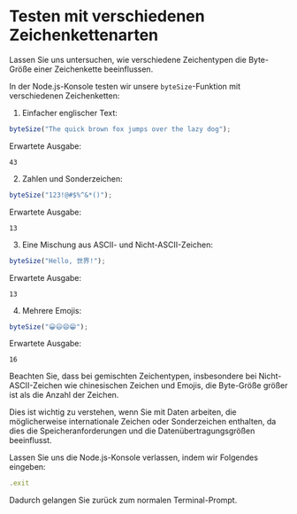 # Testen mit verschiedenen Zeichenkettenarten

Lassen Sie uns untersuchen, wie verschiedene Zeichentypen die Byte-Größe einer Zeichenkette beeinflussen.

In der Node.js-Konsole testen wir unsere `byteSize`-Funktion mit verschiedenen Zeichenketten:

1. Einfacher englischer Text:

```javascript
byteSize("The quick brown fox jumps over the lazy dog");
```

Erwartete Ausgabe:

```
43
```

2. Zahlen und Sonderzeichen:

```javascript
byteSize("123!@#$%^&*()");
```

Erwartete Ausgabe:

```
13
```

3. Eine Mischung aus ASCII- und Nicht-ASCII-Zeichen:

```javascript
byteSize("Hello, 世界!");
```

Erwartete Ausgabe:

```
13
```

4. Mehrere Emojis:

```javascript
byteSize("😀😃😄😁");
```

Erwartete Ausgabe:

```
16
```

Beachten Sie, dass bei gemischten Zeichentypen, insbesondere bei Nicht-ASCII-Zeichen wie chinesischen Zeichen und Emojis, die Byte-Größe größer ist als die Anzahl der Zeichen.

Dies ist wichtig zu verstehen, wenn Sie mit Daten arbeiten, die möglicherweise internationale Zeichen oder Sonderzeichen enthalten, da dies die Speicheranforderungen und die Datenübertragungsgrößen beeinflusst.

Lassen Sie uns die Node.js-Konsole verlassen, indem wir Folgendes eingeben:

```javascript
.exit
```

Dadurch gelangen Sie zurück zum normalen Terminal-Prompt.
